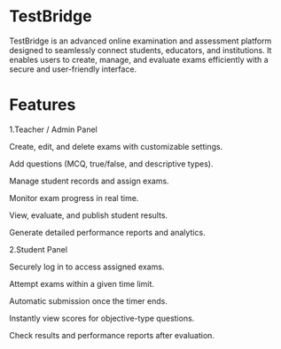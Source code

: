 # TestBridge
TestBridge is an advanced online examination and assessment platform designed to seamlessly connect students, educators, and institutions. It enables users to create, manage, and evaluate exams efficiently with a secure and user-friendly interface.

# Features
 1.Teacher / Admin Panel

Create, edit, and delete exams with customizable settings.

Add questions (MCQ, true/false, and descriptive types).

Manage student records and assign exams.

Monitor exam progress in real time.

View, evaluate, and publish student results.

Generate detailed performance reports and analytics.

 2.Student Panel

Securely log in to access assigned exams.

Attempt exams within a given time limit.

Automatic submission once the timer ends.

Instantly view scores for objective-type questions.

Check results and performance reports after evaluation.
